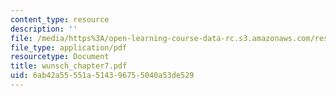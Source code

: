 ```yaml
---
content_type: resource
description: ''
file: /media/https%3A/open-learning-course-data-rc.s3.amazonaws.com/res-12-000-evolution-of-physical-oceanography-spring-2007/6ab42a55551a514396755040a53de529_wunsch_chapter7.pdf
file_type: application/pdf
resourcetype: Document
title: wunsch_chapter7.pdf
uid: 6ab42a55-551a-5143-9675-5040a53de529
---
```

